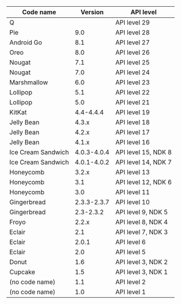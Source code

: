Code name	| Version	| API level
-- | -- | --
Q | | API level 29
Pie 	| 9.0 | API level 28
Android Go   |8.1 | API level 27 
Oreo	|8.0|	API level 26
Nougat	|7.1	|API level 25
Nougat	|7.0|	API level 24
Marshmallow	|6.0|	API level 23
Lollipop	|5.1|	API level 22
Lollipop	|5.0|	API level 21
KitKat	|4.4-4.4.4|	API level 19
Jelly Bean	|4.3.x|	API level 18
Jelly Bean	|4.2.x|	API level 17
Jelly Bean	|4.1.x|	API level 16
Ice Cream Sandwich	|4.0.3-4.0.4|	API level 15, NDK 8
Ice Cream Sandwich	|4.0.1-4.0.2|	API level 14, NDK 7
Honeycomb	|3.2.x|	API level 13
Honeycomb	|3.1|	API level 12, NDK 6
Honeycomb	|3.0|	API level 11
Gingerbread	|2.3.3-2.3.7|	API level 10
Gingerbread	|2.3-2.3.2|	API level 9, NDK 5
Froyo	|2.2.x|	API level 8, NDK 4
Eclair	|2.1|	API level 7, NDK 3
Eclair	|2.0.1|	API level 6
Eclair	|2.0|	API level 5
Donut	|1.6|	API level 3, NDK 2
Cupcake	|1.5	|API level 3, NDK 1
(no code name)	|1.1|	API level 2
(no code name)	|1.0|	API level 1
